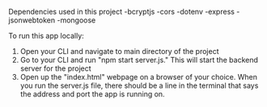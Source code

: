 Dependencies used in this project
-bcryptjs
-cors
-dotenv
-express
-jsonwebtoken
-mongoose

To run this app locally:
  1) Open your CLI and navigate to main directory of the project
  2) Go to your CLI and run "npm start server.js." This will start the backend server for the project
  3) Open up the "index.html" webpage on a browser of your choice. When you run the server.js file, there should be a line in the terminal that says the address and port
  the app is running on.

